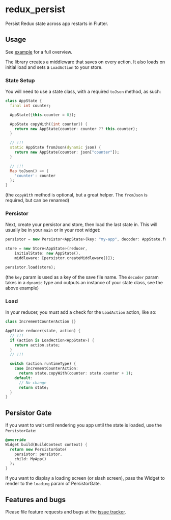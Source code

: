 # redux_persist

Persist Redux state across app restarts in Flutter.

## Usage

See [example](example) for a full overview.

The library creates a middleware that saves on every action.
It also loads on initial load and sets a `LoadAction` to your store.

### State Setup

You will need to use a state class, with a required `toJson` method, as such:

```dart
class AppState {
  final int counter;

  AppState({this.counter = 0});

  AppState copyWith({int counter}) {
    return new AppState(counter: counter ?? this.counter);
  }

  // !!!
  static AppState fromJson(dynamic json) {
    return new AppState(counter: json["counter"]);
  }

  // !!!
  Map toJson() => {
    'counter': counter
  };
}
```

(the `copyWith` method is optional, but a great helper.
The `fromJson` is required, but can be renamed)

### Persistor

Next, create your persistor and store, then load the last state in.
This will usually be in your `main` or in your root widget:

```dart
persistor = new Persistor<AppState>(key: "my-app", decoder: AppState.fromJson);

store = new Store<AppState>(reducer,
    initialState: new AppState(),
    middleware: [persistor.createMiddleware()]);

persistor.load(store);
```

(the `key` param  is used as a key of the save file name.
The `decoder` param takes in a `dynamic` type and outputs
an instance of your state class, see the above example)

### Load

In your reducer, you must add a check for the `LoadAction` action, like so:

```dart
class IncrementCounterAction {}

AppState reducer(state, action) {
  // !!!
  if (action is LoadAction<AppState>) {
    return action.state;
  }
  // !!!

  switch (action.runtimeType) {
    case IncrementCounterAction:
      return state.copyWith(counter: state.counter + 1);
    default:
      // No change
      return state;
  }
}
```

## Persistor Gate

If you want to wait until rendering you app until the state is loaded, use the `PersistorGate`:

```dart
@override
Widget build(BuildContext context) {
  return new PersistorGate(
    persistor: persistor,
    child: MyApp()
  );
}
```

If you want to display a loading screen (or slash screen), pass the Widget to render to the `loading` param of PersistorGate.

## Features and bugs

Please file feature requests and bugs at the [issue tracker](https://github.com/Cretezy/redux_persist/issues).
